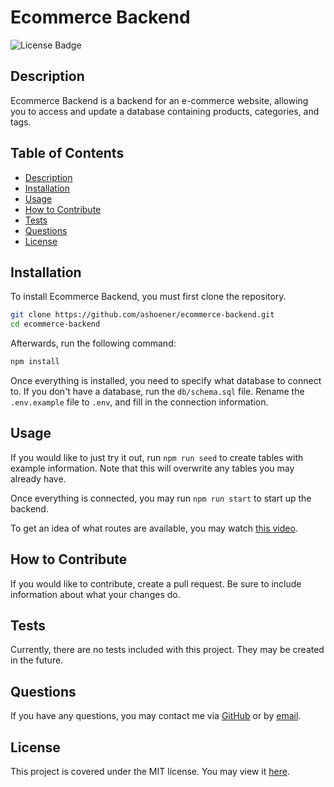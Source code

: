 # Ecommerce Backend

![License Badge](https://img.shields.io/badge/license-MIT-green)

## Description

Ecommerce Backend is a backend for an e-commerce website, allowing you to access and update a database containing products, categories, and tags.

## Table of Contents

- [Description](#description)
- [Installation](#installation)
- [Usage](#usage)
- [How to Contribute](#how-to-contribute)
- [Tests](#tests)
- [Questions](#questions)
- [License](#license)

## Installation

To install Ecommerce Backend, you must first clone the repository.

```bash
git clone https://github.com/ashoener/ecommerce-backend.git
cd ecommerce-backend
```

Afterwards, run the following command:

```bash
npm install
```

Once everything is installed, you need to specify what database to connect to. If you don't have a database, run the `db/schema.sql` file. Rename the `.env.example` file to `.env`, and fill in the connection information.

## Usage

If you would like to just try it out, run `npm run seed` to create tables with example information. Note that this will overwrite any tables you may already have.

Once everything is connected, you may run `npm run start` to start up the backend.

To get an idea of what routes are available, you may watch [this video](#TODO).

## How to Contribute

If you would like to contribute, create a pull request. Be sure to include information about what your changes do.

## Tests

Currently, there are no tests included with this project. They may be created in the future.

## Questions

If you have any questions, you may contact me via [GitHub](ashoener) or by [email](mailto:a.b.shoener@gmail.com).

## License

This project is covered under the MIT license. You may view it [here](/LICENSE).

